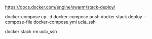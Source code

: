 https://docs.docker.com/engine/swarm/stack-deploy/

docker-compose up -d
docker-compose push
docker stack deploy --compose-file docker-compose.yml ucla_ssh

 docker stack rm ucla_ssh
